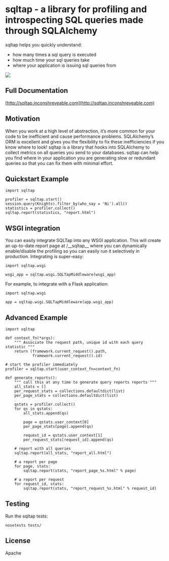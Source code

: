 # sqltap - a library for profiling and introspecting SQL queries made through SQLAlchemy

sqltap helps you quickly understand:

   * how many times a sql query is executed
   * how much time your sql queries take
   * where your application is issuing sql queries from

![](https://inconshreveable.github.io/sqltap/_images/sqltap-report-example.png)

## Full Documentation

[http://sqltap.inconshreveable.com](http://sqltap.inconshreveable.com)

## Motivation

When you work at a high level of abstraction, it’s more common for your code to be inefficient and cause performance problems. SQLAlchemy’s ORM is excellent and gives you the flexibility to fix these inefficiencies if you know where to look! sqltap is a library that hooks into SQLAlchemy to collect metrics on all queries you send to your databases. sqltap can help you find where in your application you are generating slow or redundant queries so that you can fix them with minimal effort.

## Quickstart Example
    
    import sqltap
    
    profiler = sqltap.start()
    session.query(Knights).filter_by(who_say = 'Ni').all()
    statistics = profiler.collect()
    sqltap.report(statistics, "report.html")
    
## WSGI integration

You can easily integrate SQLTap into any WSGI application. This will create an up-to-date report page at /\_\_sqltap\_\_ where
you can dynamically enable/disable the profiling so you can easily run it selectively in production. Integrating is super-easy:

    import sqltap.wsgi
    
    wsgi_app = sqltap.wsgi.SQLTapMiddleware(wsgi_app)
    
For example, to integrate with a Flask application:

    import sqltap.wsgi
    
    app = sqltap.wsgi.SQLTapMiddleware(app.wsgi_app)

## Advanced Example

    import sqltap

    def context_fn(*args):
        """ Associate the request path, unique id with each query statistic """
        return (framework.current_request().path,
                framework.current_request().id)

    # start the profiler immediately
    profiler = sqltap.start(user_context_fn=context_fn)

    def generate_reports():
        """ call this at any time to generate query reports reports """
        all_stats = []
        per_request_stats = collections.defaultdict(list)
        per_page_stats = collections.defaultdict(list)

        qstats = profiler.collect()
        for qs in qstats:
            all_stats.append(qs)

            page = qstats.user_context[0]
            per_page_stats[page].append(qs)

            request_id = qstats.user_context[1]
            per_request_stats[request_id].append(qs)

        # report with all queries
        sqltap.report(all_stats, "report_all.html")

        # a report per page
        for page, stats:
            sqltap.report(stats, "report_page_%s.html" % page)

        # a report per request
        for request_id, stats:
            sqltap.report(stats, "report_request_%s.html" % request_id)

## Testing
Run the sqltap tests:

    nosetests tests/

## License
Apache
